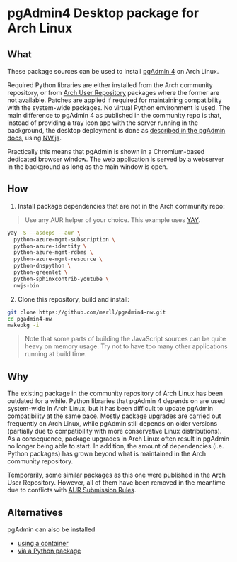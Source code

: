 # pgAdmin4 Desktop package for Arch Linux

## What

These package sources can be used to install [pgAdmin 4](https://www.pgadmin.org/) on Arch Linux.

Required Python libraries are either installed from the Arch community repository,
or from [Arch User Repository](https://aur.archlinux.org/) packages where the former
are not available. Patches are applied if required for maintaining compatibility
with the system-wide packages. No virtual Python environment is used.
The main difference to pgAdmin 4 as published in the community repo is that, instead
of providing a tray icon app with the server running in the background, the desktop
deployment is done as
[described in the pgAdmin docs](https://www.pgadmin.org/docs/pgadmin4/latest/desktop_deployment.html),
using [NW.js](https://nwjs.io/).

Practically this means that pgAdmin is shown in a Chromium-based dedicated browser
window. The web application is served by a webserver in the background as long as
the main window is open.

## How

1. Install package dependencies that are not in the Arch community repo:

> Use any AUR helper of your choice. This example uses
> [YAY](https://github.com/Jguer/yay).

```sh
yay -S --asdeps --aur \
  python-azure-mgmt-subscription \
  python-azure-identity \
  python-azure-mgmt-rdbms \
  python-azure-mgmt-resource \
  python-dnspython \
  python-greenlet \
  python-sphinxcontrib-youtube \
  nwjs-bin
```

2. Clone this repository, build and install:

```sh
git clone https://github.com/merll/pgadmin4-nw.git
cd pgadmin4-nw
makepkg -i
```

> Note that some parts of building the JavaScript sources can be quite heavy on memory
> usage. Try not to have too many other applications running at build time.

## Why

The existing package in the community repository of Arch Linux has been outdated for a
while. Python libraries that pgAdmin 4 depends on are used system-wide in Arch Linux,
but it has been difficult to update pgAdmin compatibility at the same pace. Mostly 
package upgrades are carried out frequently on Arch Linux, while pgAdmin still depends
on older versions (partially due to compatibility with more conservative Linux
distributions). As a consequence, package upgrades in Arch Linux often result in
pgAdmin no longer being able to start. In addition, the amount of dependencies
(i.e. Python packages) has grown beyond what is maintained in the Arch
community repository.

Temporarily, some similar packages as this one were published in the Arch User
Repository. However, all of them have been removed in the meantime due to conflicts with
[AUR Submission Rules](https://wiki.archlinux.org/title/AUR_submission_guidelines).

## Alternatives

pgAdmin can also be installed

* [using a container](https://www.pgadmin.org/docs/pgadmin4/latest/container_deployment.html)
* [via a Python package](https://www.pgadmin.org/download/pgadmin-4-python/)
